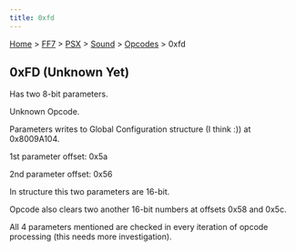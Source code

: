 ```yaml
---
title: 0xfd
---
```


[Home](/Main%20Page.md) > [FF7](/FF7.md) > [PSX](/FF7/PSX.md) > [Sound](/FF7/PSX/Sound.md) > [Opcodes](/FF7/PSX/Sound/Opcodes.md) > 0xfd

## 0xFD (Unknown Yet)

Has two 8-bit parameters.

Unknown Opcode.

Parameters writes to Global Configuration structure (I think :)) at
0x8009A104.

1st parameter offset: 0x5a

2nd parameter offset: 0x56

In structure this two parameters are 16-bit.

Opcode also clears two another 16-bit numbers at offsets 0x58 and 0x5c.

All 4 parameters mentioned are checked in every iteration of opcode
processing (this needs more investigation).

